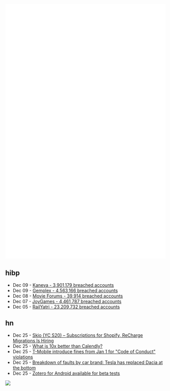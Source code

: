 ![Metrics](https://raw.githubusercontent.com/phixion/phixion/master/metrics.svg)

## hibp

<!--
for https://github.com/phixion/phixion/blob/main/.github/workflows/feeds.yml
-->
<!--START_SECTION:haveibeenpwnd-->
- Dec 09 - [Kaneva - 3,901,179 breached accounts](https://haveibeenpwned.com/PwnedWebsites#Kaneva)
- Dec 09 - [Gemplex - 4,563,166 breached accounts](https://haveibeenpwned.com/PwnedWebsites#Gemplex)
- Dec 08 - [Movie Forums - 39,914 breached accounts](https://haveibeenpwned.com/PwnedWebsites#MovieForums)
- Dec 07 - [JoyGames - 4,461,787 breached accounts](https://haveibeenpwned.com/PwnedWebsites#JoyGames)
- Dec 05 - [RailYatri - 23,209,732 breached accounts](https://haveibeenpwned.com/PwnedWebsites#RailYatri)
<!--END_SECTION:haveibeenpwnd-->

## hn

<!--
for https://github.com/phixion/phixion/blob/main/.github/workflows/feeds.yml
-->
<!--START_SECTION:hn-->
- Dec 25 - [Skio (YC S20) – Subscriptions for Shopify, ReCharge Migrations Is Hiring](https://skio.com/careers/)
- Dec 25 - [What is 10x better than Calendly?](https://news.ycombinator.com/item?id=38761243)
- Dec 25 - [T-Mobile introduce fines from Jan 1 for "Code of Conduct" violations](https://support.bandwidth.com/hc/en-us/articles/19939626519575-New-non-compliance-fees-on-January-1)
- Dec 25 - [Breakdown of faults by car brand: Tesla has replaced Dacia at the bottom](https://www.tuvsud.com/en/press-and-media/2023/november/regular-servicing-makes-all-the-difference)
- Dec 25 - [Zotero for Android available for beta tests](https://forums.zotero.org/discussion/110371/available-for-beta-testing-zotero-for-android)
<!--END_SECTION:hn-->

<!--
for https://yhype.me
-->
![](https://hit.yhype.me/github/profile?user_id=13013670)
